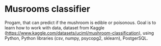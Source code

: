 # Musrooms classifier
Progam, that can predict if the mushroom is edible or poisonous.
Goal is to learn how to work with data,
dataset from Kaggle (https://www.kaggle.com/datasets/uciml/mushroom-classification),
using Python, Python libraries (csv, numpy, psycopg2, sklearn), PostgerSQL.
